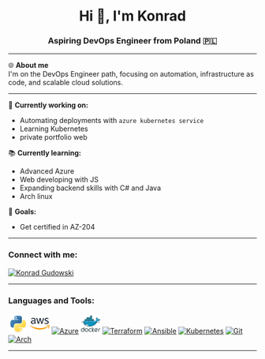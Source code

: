 <h1 align="center">Hi 👋, I'm Konrad</h1>
<h3 align="center">Aspiring DevOps Engineer from Poland 🇵🇱</h3>

---

🌐 **About me**  
I'm on the DevOps Engineer path, focusing on automation, infrastructure as code, and scalable cloud solutions.

---

🚀 **Currently working on:**  
- Automating deployments with `azure kubernetes service`
- Learning Kubernetes
- private portfolio web


📚 **Currently learning:**  
- Advanced Azure
- Web developing with JS 
- Expanding backend skills with C# and Java
- Arch linux

🎯 **Goals:**  
- Get certified in AZ-204 


---

<h3 align="left">Connect with me:</h3>
<p align="left">
<a href="https://linkedin.com/in/konrad-gudowski" target="blank">
<img align="center" src="https://raw.githubusercontent.com/rahuldkjain/github-profile-readme-generator/master/src/images/icons/Social/linked-in-alt.svg" alt="Konrad Gudowski" height="30" width="40" />
</a>
</p>

---

<h3 align="left">Languages and Tools:</h3>

<p align="left">
  <a href="https://www.python.org" target="_blank"><img src="https://raw.githubusercontent.com/devicons/devicon/master/icons/python/python-original.svg" alt="Python" width="40" height="40"/></a>
  <a href="https://aws.amazon.com" target="_blank"><img src="https://raw.githubusercontent.com/devicons/devicon/master/icons/amazonwebservices/amazonwebservices-original-wordmark.svg" alt="AWS" width="40" height="40"/></a>
  <a href="https://azure.microsoft.com/" target="_blank"><img src="https://www.vectorlogo.zone/logos/microsoft_azure/microsoft_azure-icon.svg" alt="Azure" width="40" height="40"/></a>
  <a href="https://www.docker.com/" target="_blank"><img src="https://raw.githubusercontent.com/devicons/devicon/master/icons/docker/docker-original-wordmark.svg" alt="Docker" width="40" height="40"/></a>
  <a href="https://www.terraform.io/" target="_blank"><img src="https://cdn.jsdelivr.net/gh/devicons/devicon/icons/terraform/terraform-original.svg" alt="Terraform" width="40" height="40"/></a>
  <a href="https://www.ansible.com/" target="_blank"><img src="https://cdn.worldvectorlogo.com/logos/ansible.svg" alt="Ansible" width="40" height="40"/></a>
  <a href="https://kubernetes.io/" target="_blank"><img src="https://www.vectorlogo.zone/logos/kubernetes/kubernetes-icon.svg" alt="Kubernetes" width="40" height="40"/></a>
  <a href="https://git-scm.com/" target="_blank"><img src="https://www.vectorlogo.zone/logos/git-scm/git-scm-icon.svg" alt="Git" width="40" height="40"/></a>
  <a href="https://archlinux.org" target="_blank"><img src="https://svg-viewer.fileformat.info/favicon.svg" alt="Arch" width="40" height="40"/></a>
</p>

---

